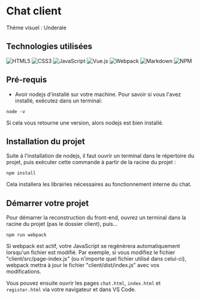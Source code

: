 # Chat client
Thème visuel : Underale
## Technologies utilisées
![HTML5](https://img.shields.io/badge/html5-%23E34F26.svg?style=for-the-badge&logo=html5&logoColor=white)
![CSS3](https://img.shields.io/badge/css3-%231572B6.svg?style=for-the-badge&logo=css3&logoColor=white) 
![JavaScript](https://img.shields.io/badge/javascript-%23323330.svg?style=for-the-badge&logo=javascript&logoColor=%23F7DF1E) 
![Vue.js](https://img.shields.io/badge/vuejs-%2335495e.svg?style=for-the-badge&logo=vuedotjs&logoColor=%234FC08D) 
![Webpack](https://img.shields.io/badge/webpack-%238DD6F9.svg?style=for-the-badge&logo=webpack&logoColor=black)
![Markdown](https://img.shields.io/badge/markdown-%23000000.svg?style=for-the-badge&logo=markdown&logoColor=white) 
![NPM](https://img.shields.io/badge/NPM-%23000000.svg?style=for-the-badge&logo=npm&logoColor=white) 
## Pré-requis

- Avoir nodejs d'installé sur votre machine. Pour savoir si vous l'avez installé, exécutez dans un terminal:

````
node -v
````
Si cela vous retourne une version, alors nodejs est bien installé.

## Installation du projet

Suite à l'installation de nodejs, il faut ouvrir un terminal dans le répertoire du projet, puis exécuter cette commande à partir de la racine du projet :

````
npm install
````
Cela installera les librairies nécessaires au fonctionnement interne du chat.

## Démarrer votre projet

Pour démarrer la reconstruction du front-end, ouvrez un terminal dans la racine du projet (pas le dossier client), puis...

````
npm run webpack
````

Si webpack est actif, votre JavaScript se regénèrera automatiquement lorsqu'un fichier est modifié. Par exemple, si vous modifiez le fichier "client/src/page-index.js" (ou n'importe quel fichier utilisé dans celui-ci), webpack mettra à jour le fichier "client/dist/index.js" avec vos modifications.

Vous pouvez ensuite ouvrir les pages `chat.html`, `index.html` et `register.html` via votre navigateur et dans VS Code.


<!-- Section remise cvm  -->
<!-- ## Et ensuite?...

Pour ce projet, ne programmez que dans le dossier `client/`. Vous pouvez modifier tous les fichiers qui s'y trouvent, mais il est fortement déconseillé d'altérer les lignes de code déjà en place, car il est 100% fonctionnel avec le serveur de chat. Ajoutez des lignes, créez des fichiers et images, mais attention de ne pas *briser* l'accès au serveur (connexion, déconnexion, etc.).

Toutes les informations nécessaires à la réalisation du projet se trouvent ici : [https://notes-de-cours.com/webjs/travaux]

 ## Remise du projet

Les informations concernant la remise du projet se trouvent ici : [https://notes-de-cours.com/webjs/travaux]  -->